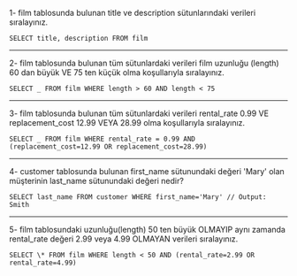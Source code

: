 1- film tablosunda bulunan title ve description sütunlarındaki verileri sıralayınız.

    SELECT title, description FROM film
    
-------------------

2- film tablosunda bulunan tüm sütunlardaki verileri film uzunluğu (length) 60 dan büyük VE 75 ten küçük olma koşullarıyla sıralayınız.

    SELECT _ FROM film WHERE length > 60 AND length < 75

-------------------
3- film tablosunda bulunan tüm sütunlardaki verileri rental_rate 0.99 VE replacement_cost 12.99 VEYA 28.99 olma koşullarıyla sıralayınız.

    SELECT _ FROM film WHERE rental_rate = 0.99 AND (replacement_cost=12.99 OR replacement_cost=28.99)

-------------------
4- customer tablosunda bulunan first_name sütunundaki değeri 'Mary' olan müşterinin last_name sütunundaki değeri nedir?

    SELECT last_name FROM customer WHERE first_name='Mary' // Output: Smith

-------------------
5- film tablosundaki uzunluğu(length) 50 ten büyük OLMAYIP aynı zamanda rental_rate değeri 2.99 veya 4.99 OLMAYAN verileri sıralayınız.

    SELECT \* FROM film WHERE length < 50 AND (rental_rate=2.99 OR rental_rate=4.99)